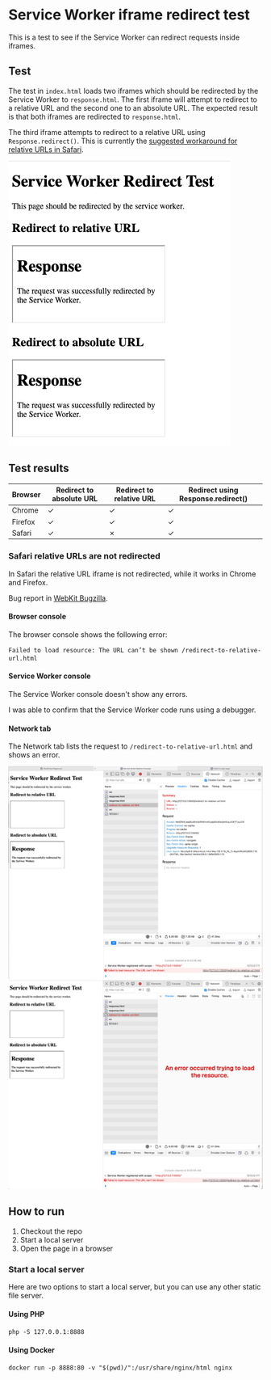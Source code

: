 # Service Worker iframe redirect test

This is a test to see if the Service Worker can redirect requests inside iframes.

## Test

The test in `index.html` loads two iframes which should be redirected by the Service Worker to `response.html`.
The first iframe will attempt to redirect to a relative URL and the second one to an absolute URL.
The expected result is that both iframes are redirected to `response.html`.

The third iframe attempts to redirect to a relative URL using `Response.redirect()`.
This is currently the <a href="https://bugs.webkit.org/show_bug.cgi?id=282427#c2">suggested workaround for relative URLs in Safari</a>.

![Test page](screenshots/test-page.png)

## Test results

| Browser | Redirect to absolute URL | Redirect to relative URL | Redirect using Response.redirect() |
| ------- | ---------------------- | ---------------------- | ---------------------- |
| Chrome  | ✓                      | ✓                      | ✓                      |
| Firefox | ✓                      | ✓                      | ✓                      |
| Safari  | ✓                      | ✗                      | ✓                      |


### Safari relative URLs are not redirected

In Safari the relative URL iframe is not redirected, while it works in Chrome and Firefox.

Bug report in [WebKit Bugzilla](https://bugs.webkit.org/show_bug.cgi?id=282427).

#### Browser console

The browser console shows the following error:
```
Failed to load resource: The URL can’t be shown /redirect-to-relative-url.html
```

#### Service Worker console

The Service Worker console doesn't show any errors.

I was able to confirm that the Service Worker code runs using a debugger.

#### Network tab

The Network tab lists the request to `/redirect-to-relative-url.html` and shows an error.

![Safari network tab headers error](screenshots/safari-network-headers-error.png)
![Safari network tab preview error](screenshots/safari-network-preview-error.png)


## How to run

1. Checkout the repo
2. Start a local server
3. Open the page in a browser

### Start a local server

Here are two options to start a local server, but you can use any other static file server.

#### Using PHP
```
php -S 127.0.0.1:8888
```

#### Using Docker
```
docker run -p 8888:80 -v "$(pwd)/":/usr/share/nginx/html nginx
```

